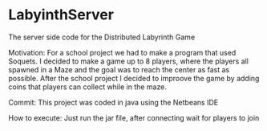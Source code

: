 # LabyinthServer
The server side code for the Distributed Labyrinth Game

Motivation:
For a school project we had to make a program that used Soquets.
I decided to make a game up to 8 players, where the players all spawned in a Maze and the goal was to reach the center as fast as possible.
After the school project I decided to improove the game by adding coins that players can collect while in the maze.

Commit: This project was coded in java using  the Netbeans IDE

How to execute: Just run the jar file, after connecting wait for players to join
